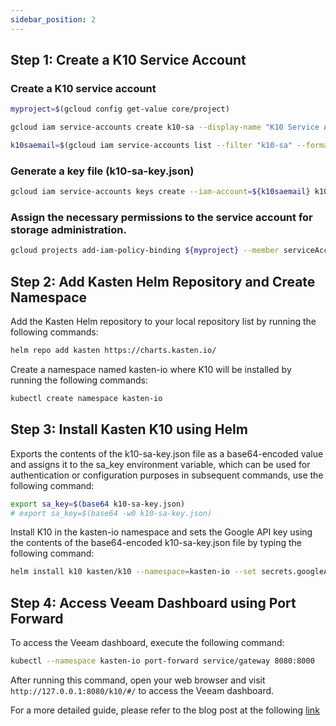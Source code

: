 ```yaml
---
sidebar_position: 2
---
```


## Step 1: Create a K10 Service Account

### Create a K10 service account


```bash
myproject=$(gcloud config get-value core/project)
```

```bash
gcloud iam service-accounts create k10-sa --display-name "K10 Service Account"
```

```bash
k10saemail=$(gcloud iam service-accounts list --filter "k10-sa" --format="value(email)")
```
### Generate a key file (k10-sa-key.json)
```bash
gcloud iam service-accounts keys create --iam-account=${k10saemail} k10-sa-key.json
```

### Assign the necessary permissions to the service account for storage administration.
```bash
gcloud projects add-iam-policy-binding ${myproject} --member serviceAccount:${k10saemail} --role roles/compute.storageAdmin
```


## Step 2: Add Kasten Helm Repository and Create Namespace

Add the Kasten Helm repository to your local repository list by running the following commands:
```bash
helm repo add kasten https://charts.kasten.io/
```
Create a namespace named kasten-io where K10 will be installed by running the following commands:
```bash
kubectl create namespace kasten-io
```


## Step 3: Install Kasten K10 using Helm


Exports the contents of the k10-sa-key.json file as a base64-encoded value and assigns it to the sa_key environment variable, which can be used for authentication or configuration purposes in subsequent commands, use the following command:

```bash
export sa_key=$(base64 k10-sa-key.json)
# export sa_key=$(base64 -w0 k10-sa-key.json)
```
Install K10 in the kasten-io namespace and sets the Google API key using the contents of the base64-encoded k10-sa-key.json file by typing the following command:
```bash
helm install k10 kasten/k10 --namespace=kasten-io --set secrets.googleApiKey=$sa_key
```


## Step 4: Access Veeam Dashboard using Port Forward

To access the Veeam dashboard, execute the following command:

```sh
kubectl --namespace kasten-io port-forward service/gateway 8080:8000
```

After running this command, open your web browser and visit `http://127.0.0.1:8080/k10/#/` to access the Veeam dashboard.

For a more detailed guide, please refer to the blog post at the following [link](https://24xsiempre.com/en/how-to-install-kasten-k10-on-google-gke)



















<!-- Step 5: Get K10 Service Account Token

To obtain the K10 service account token, execute the following commands:

shell
Copy code
sa_secret=$(kubectl get serviceaccount k10-k10 -o jsonpath="{.secrets[0].name}" --namespace kasten-io)
kubectl get secret $sa_secret --namespace kasten-io -ojsonpath="{.data.token}{'\n'}" | base64 --decode
These commands retrieve the service account token, which can be used for authentication purposes. -->